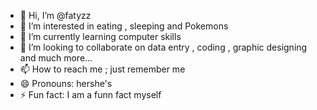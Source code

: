 - 👋 Hi, I’m @fatyzz
- 👀 I’m interested in eating , sleeping and Pokemons
- 🌱 I’m currently learning computer skills 
- 💞️ I’m looking to collaborate on data entry , coding , graphic designing and much more...
- 📫 How to reach me ; just remember me
- 😄 Pronouns: hershe's
- ⚡ Fun fact: I am a funn fact myself

<!---
fatyzz/fatyzz is a ✨ special ✨ repository because its `README.md` (this file) appears on your GitHub profile.
You can click the Preview link to take a look at your changes.
--->
